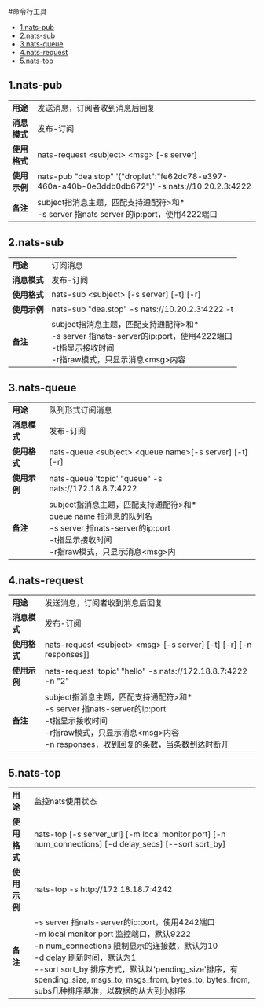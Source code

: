 #命令行工具

*  [1.nats-pub](#1)  
*  [2.nats-sub](#2)
*  [3.nats-queue](#3)
*  [4.nats-request](#4)
*  [5.nats-top](#5)

<h2 id="1">1.nats-pub</h2>
<table class="table table-bordered">
   <tr>
      <td><strong>用途</strong></td>
      <td>发送消息，订阅者收到消息后回复</td>
   </tr>
   <tr>
      <td><strong>消息模式 </strong></td>
      <td>发布-订阅</td>
   </tr>
   <tr>
      <td><strong>使用格式</strong> </td>
      <td>nats-request &lt;subject&gt; &lt;msg&gt; [-s server] </td>
   </tr>
      <tr>
      <td><strong>使用示例</strong></td>
      <td>nats-pub "dea.stop" '{"droplet":"fe62dc78-e397-460a-a40b-0e3ddb0db672"}' -s nats://10.20.2.3:4222</td>
   </tr>
   <tr>
      <td><strong>备注</strong></td>
      <td>subject指消息主题，匹配支持通配符>和*<br>-s server 指nats server 的ip:port，使用4222端口</td>
   </tr>
</table>

<h2 id="2">2.nats-sub</h2>
<table class="table table-bordered">
   <tr>
      <td><strong>用途</strong></td>
      <td>订阅消息</td>
   </tr>
   <tr>
      <td><strong>消息模式 </strong></td>
      <td>发布-订阅</td>
   </tr>
   <tr>
      <td><strong>使用格式</strong> </td>
      <td>nats-sub &lt;subject&gt; [-s server] [-t] [-r] </td>
   </tr>
      <tr>
      <td><strong>使用示例</strong></td>
      <td>nats-sub "dea.stop"  -s nats://10.20.2.3:4222 -t</td>
   </tr>
   <tr>
      <td><strong>备注</strong></td>
      <td>subject指消息主题，匹配支持通配符>和*<br>-s server 指nats-server的ip:port，使用4222端口<br>-t指显示接收时间<br>-r指raw模式，只显示消息&lt;msg&gt;内容</td>
   </tr>
</table>

<h2 id="3">3.nats-queue</h2>
<table class="table table-bordered">
   <tr>
      <td><strong>用途</strong></td>
      <td>队列形式订阅消息</td>
   </tr>
   <tr>
      <td><strong>消息模式 </strong></td>
      <td>发布-订阅</td>
   </tr>
   <tr>
      <td><strong>使用格式</strong> </td>
      <td>nats-queue &lt;subject&gt; &lt;queue name&gt;[-s server] [-t] [-r]</td>
   </tr>
      <tr>
      <td><strong>使用示例</strong></td>
      <td>nats-queue 'topic' "queue" -s nats://172.18.8.7:4222 </td>
   </tr>
   <tr>
      <td><strong>备注</strong></td>
      <td>subject指消息主题，匹配支持通配符>和*<br>queue name 指消息的队列名<br>-s server 指nats-server的ip:port<br>-t指显示接收时间<br>-r指raw模式，只显示消息&lt;msg&gt;内</td>
   </tr>
</table>

<h2 id="4">4.nats-request</h2>
<table class="table table-bordered">
   <tr>
      <td><strong>用途</strong></td>
      <td>发送消息，订阅者收到消息后回复</td>
   </tr>
   <tr>
      <td><strong>消息模式 </strong></td>
      <td>发布-订阅</td>
   </tr>
   <tr>
      <td><strong>使用格式</strong> </td>
      <td>nats-request &lt;subject&gt; &lt;msg&gt; [-s server] [-t] [-r] [-n responses]]</td>
   </tr>
      <tr>
      <td><strong>使用示例</strong></td>
      <td>nats-request 'topic' "hello" -s nats://172.18.8.7:4222 -n "2"</td>
   </tr>
   <tr>
      <td><strong>备注</strong></td>
      <td>subject指消息主题，匹配支持通配符>和*<br>-s server 指nats-server的ip:port<br>-t指显示接收时间<br>-r指raw模式，只显示消息&lt;msg&gt;内容<br>-n responses，收到回复的条数，当条数到达时断开</td>
   </tr>
   </table>
   
<h2 id="5">5.nats-top</h2>
<table class="table table-bordered">
   <tr>
      <td><strong>用途</strong></td>
      <td>监控nats使用状态</td>
   </tr>
   <tr>
      <td><strong>使用格式</strong> </td>
      <td>nats-top [-s server_uri] [-m local monitor port] [-n num_connections] [-d delay_secs] [--sort sort_by]</td>
   </tr>
      <tr>
      <td><strong>使用示例</strong></td>
      <td>nats-top -s http://172.18.18.7:4242</td>
   </tr>
   <tr>
      <td><strong>备注</strong></td>
      <td>-s server 指nats-server的ip:port，使用4242端口<br>-m local monitor port 监控端口，默认9222<br>-n num_connections 限制显示的连接数，默认为10<br>-d delay 刷新时间，默认为1<br>--sort sort_by 排序方式，默认以'pending_size'排序，有spending_size, msgs_to,   msgs_from, bytes_to, bytes_from, subs几种排序基准，以数据的从大到小排序</td>
   </tr>
   </table>
